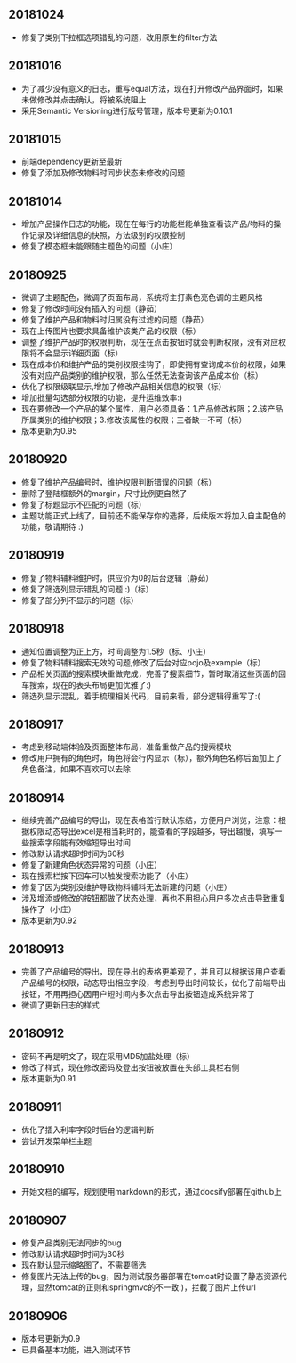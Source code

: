 ## 20181024
* 修复了类别下拉框选项错乱的问题，改用原生的filter方法
## 20181016
* 为了减少没有意义的日志，重写equal方法，现在打开修改产品界面时，如果未做修改并点击确认，将被系统阻止
* 采用Semantic Versioning进行版号管理，版本号更新为0.10.1
## 20181015
* 前端dependency更新至最新
* 修复了添加及修改物料时同步状态未修改的问题
## 20181014
* 增加产品操作日志的功能，现在在每行的功能栏能单独查看该产品/物料的操作记录及详细信息的快照，方法级别的权限控制
* 修复了模态框未能跟随主题色的问题（小庄）
## 20180925
* 微调了主题配色，微调了页面布局，系统将主打素色亮色调的主题风格
* 修复了修改时间没有插入的问题（静茹）
* 修复了维护产品和物料时归属没有过滤的问题（静茹）
* 现在上传图片也要求具备维护该类产品的权限（标）
* 调整了维护产品时的权限判断，现在在点击按钮时就会判断权限，没有对应权限将不会显示详细页面（标）
* 现在成本价和维护产品的类别权限挂钩了，即使拥有查询成本价的权限，如果没有对应产品类别的维护权限，那么任然无法查询该产品成本价（标）
* 优化了权限级联显示,增加了修改产品相关信息的权限（标）
* 增加批量勾选部分权限的功能，提升运维效率:)
* 现在要修改一个产品的某个属性，用户必须具备：1.产品修改权限；2.该产品所属类别的维护权限；3.修改该属性的权限；三者缺一不可（标）
* 版本更新为0.95
## 20180920
* 修复了维护产品编号时，维护权限判断错误的问题（标）
* 删除了登陆框额外的margin，尺寸比例更自然了
* 修复了标题显示不匹配的问题（标）
* 主题功能正式上线了，目前还不能保存你的选择，后续版本将加入自主配色的功能，敬请期待 :)
## 20180919
* 修复了物料辅料维护时，供应价为0的后台逻辑（静茹）
* 修复了筛选列显示错乱的问题 :)（标）
* 修复了部分列不显示的问题（标）
## 20180918
* 通知位置调整为正上方，时间调整为1.5秒（标、小庄）
* 修复了物料辅料搜索无效的问题,修改了后台对应pojo及example（标）
* 产品相关页面的搜索模块重做完成，完善了搜索细节，暂时取消这些页面的回车搜索，现在的表头布局更加优雅了:)
* 筛选列显示混乱，着手梳理相关代码，目前来看，部分逻辑得重写了:(
## 20180917
* 考虑到移动端体验及页面整体布局，准备重做产品的搜索模块
* 修改用户拥有的角色时，角色将会行内显示（标），额外角色名称后面加上了角色备注，如果不喜欢可以去除
## 20180914
* 继续完善产品编号的导出，现在表格首行默认冻结，方便用户浏览，注意：根据权限动态导出excel是相当耗时的，能查看的字段越多，导出越慢，填写一些搜索字段能有效缩短导出时间
* 修改默认请求超时时间为60秒
* 修复了新建角色状态异常的问题（小庄）
* 现在搜索栏按下回车可以触发搜索功能了（小庄）
* 修复了因为类别没维护导致物料辅料无法新建的问题（小庄）
* 涉及增添或修改的按钮都做了状态处理，再也不用担心用户多次点击导致重复操作了（小庄）
* 版本更新为0.92
## 20180913
* 完善了产品编号的导出，现在导出的表格更美观了，并且可以根据该用户查看产品编号的权限，动态导出相应字段，考虑到导出时间较长，优化了前端导出按钮，不用再担心因用户短时间内多次点击导出按钮造成系统异常了
* 微调了更新日志的样式
## 20180912
* 密码不再是明文了，现在采用MD5加盐处理（标）
* 修改了样式，现在修改密码及登出按钮被放置在头部工具栏右侧
* 版本更新为0.91
## 20180911
* 优化了插入利率字段时后台的逻辑判断
* 尝试开发菜单栏主题
## 20180910
* 开始文档的编写，规划使用markdown的形式，通过docsify部署在github上
## 20180907
* 修复产品类别无法同步的bug
* 修改默认请求超时时间为30秒
* 现在默认显示缩略图了，不需要筛选
* 修复图片无法上传的bug，因为测试服务器部署在tomcat时设置了静态资源代理，显然tomcat的正则和springmvc的不一致:)，拦截了图片上传url
## 20180906
* 版本号更新为0.9
* 已具备基本功能，进入测试环节

